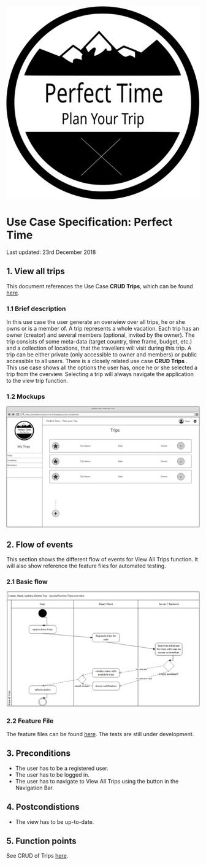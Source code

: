 ![mockup file missing][mu0]

[mu0]: ../../../src/images/logo_perfecttime.svg "PT Logo"
# Use Case Specification: Perfect Time
Last updated:
23rd December 2018

## 1. View all trips
This document references the Use Case <b>CRUD Trips</b>, which can be found <a href= "./CRUD_trips.md">here</a>.

### 1.1 Brief description

In this use case the user generate an overwiew over all trips, he or she owns or is a member of. A trip represents a whole vacation. Each trip has an owner (creator) and several members (optional, invited by the owner). The trip consists of some meta-data (target country, time frame, budget, etc.) and a collection of locations, that the travellers will visit during this trip. A trip can be either private (only accessible to owner and members) or public accessible to all users.
There is a closely related use case <b> CRUD Trips </b>. This use case shows all the options the user has, once he or she selected a trip from the overview. Selecting a trip will always navigate the application to the view trip function.

### 1.2 Mockups

![mockup file missing][mu1]

[mu1]: ./View_All_Trips.png "Mockup"

## 2. Flow of events

This section shows the different flow of events for View All Trips function.
It will also show reference the feature files for automated testing.

### 2.1 Basic flow

![mockup file missing][mu2]

[mu2]: ./ViewAllTrips.png "View Trip"

### 2.2 Feature File

The feature files can be found <a href="../../../features" >here</a>.
The tests are still under development.

## 3. Preconditions

- The user has to be a registered user.
- The user has to be logged in.
- The user has to navigate to View All Trips using the button in the Navigation Bar.

## 4. Postcondistions
- The view has to be up-to-date.

## 5. Function points
See CRUD of Trips <a href="./CRUD_trips.md" >here</a>.


